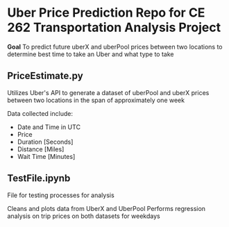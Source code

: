 # Uber Price Prediction Repo for CE 262 Transportation Analysis Project 

**Goal**
To predict future uberX and uberPool prices between two locations to determine best time to take an Uber and what type to take

## PriceEstimate.py
Utilizes Uber's API to generate a dataset of uberPool and uberX prices between two locations in the span of approximately one week

Data collected include:
- Date and Time in UTC
- Price
- Duration [Seconds]
- Distance [Miles]
- Wait Time [Minutes]

## TestFile.ipynb
File for testing processes for analysis

Cleans and plots data from UberX and UberPool
Performs regression analysis on trip prices on both datasets for weekdays 

